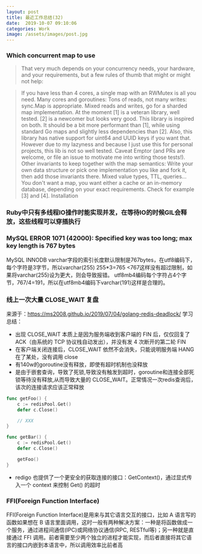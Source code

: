 ```yaml
---
layout: post
title: 最近工作总结(32)
date:  2019-10-07 09:10:06
categories: Work
image: /assets/images/post.jpg
---
```


### Which concurrent map to use
>That very much depends on your concurrency needs, your hardware, and your requirements, but a few rules of thumb that might or might not help:

>If you have less than 4 cores, a single map with an RWMutex is all you need.
Many cores and goroutines:
Tons of reads, not many writes: sync.Map is appropriate.
Mixed reads and writes, go for a sharded map implementation. At the moment [1] is a veteran library, well tested. [2] is a newcomer but looks very good. This library is inspired on both. It should be a bit more performant than [1], while using standard Go maps and slightly less dependencies than [2]. Also, this library has native support for uint64 and UUID keys if you want that. However due to my lazyness and because I just use this for personal projects, this lib is not so well tested. Caveat Emptor (and PRs are welcome, or file an issue to motivate me into writing those tests!).
Other invariants to keep together with the map semantics: Write your own data structure or pick one implementation you like and fork it, then add those invariants there.
Mixed value types, TTL, queries... You don't want a map, you want either a cache or an in-memory database, depending on your exact requirements. Check for example [3] and [4].
Installation

### Ruby中只有多线程IO操作时能实现并发，在等待IO的时候GIL会释放，这些线程可以穿插执行

### MySQL ERROR 1071 (42000): Specified key was too long; max key length is 767 bytes
MySQL INNODB varchar字段的索引长度默认限制是767bytes，在utf8编码下，每个字符是3字节，所以varchar(255) 255*3=765 <767这样没有超过限制，如果将varchar(255)设为更大，则会导致报错。
utf8mb4编码每个字符占4个字节，767/4=191，所以在utf8mb4编码下varchar(191)这样是合理的。

### 线上一次大量 CLOSE_WAIT 复盘
来源于：https://ms2008.github.io/2019/07/04/golang-redis-deadlock/
学习总结：
- 出现 CLOSE_WAIT 本质上是因为服务端收到客户端的 FIN 后，仅仅回复了 ACK（由系统的 TCP 协议栈自动发出），并没有发 4 次断开的第二轮 FIN
- 在客户端关闭连接后，CLOSE_WAIT 依然不会消失，只能说明服务端 HANG 在了某处，没有调用 close
- 有140w的goroutine没有释放，即使有超时机制也没释放
- 是由于嵌套查询，导致了死锁,导致没有触发到超时，goroutine和连接全部死锁等待没有释放,从而导致大量的 CLOSE_WAIT。正常情况一次redis查询后，该次的连接请求应该正常释放

```go
func getFoo() {
	c := redisPool.Get()
	defer c.Close()

	// XXX
}

func getBar() {
	c := redisPool.Get()
	defer c.Close()

	getFoo()
}
```
- redigo 也提供了一个更安全的获取连接的接口：GetContext()，通过显式传入一个 context 来控制 Get() 的超时

### FFI(Foreign Function Interface)
FFI(Foreign Function Interface)是用来与其它语言交互的接口，比如 A 语言写的函数如果想在 B 语言里面调用，这时一般有两种解决方案：一种是将函数做成一个服务，通过进程间通信(IPC)或网络协议通信(RPC, RESTful等)；另一种就是直接通过 FFI 调用。前者需要至少两个独立的进程才能实现，而后者直接将其它语言的接口内嵌到本语言中，所以调用效率比前者高
